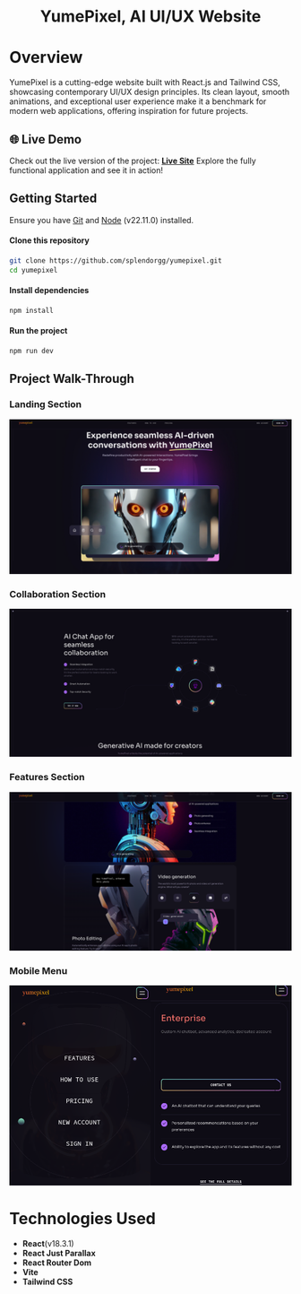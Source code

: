 <h1 align="center">YumePixel, AI UI/UX Website</h1>

# Overview
YumePixel is a cutting-edge website built with React.js and Tailwind CSS, showcasing contemporary UI/UX design principles. Its clean layout, smooth animations, and exceptional user experience make it a benchmark for modern web applications, offering inspiration for future projects.


## 🌐 Live Demo
Check out the live version of the project: [**Live Site**](https://yumepixel.vercel.app/)
Explore the fully functional application and see it in action!

## Getting Started
Ensure you have [Git](https://git-scm.com/) and [Node](https://nodejs.org/en) (v22.11.0) installed.

#### Clone this repository
```bash
git clone https://github.com/splendorgg/yumepixel.git
cd yumepixel
```

#### Install dependencies
```bash
npm install
```

#### Run the project
```bash
npm run dev
```

## Project Walk-Through

### Landing Section
![ScreenShot](/public/1.png)

### Collaboration Section
![ScreenShot](/public/2.png)

### Features Section
![ScreenShot](/public/3.png)

### Mobile Menu
![ScreenShot](/public/mobile.png)


# Technologies Used
- **React**(v18.3.1)
- **React Just Parallax**
- **React Router Dom**
- **Vite**
- **Tailwind CSS**